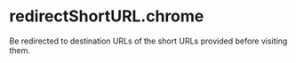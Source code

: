 # redirectShortURL.chrome
Be redirected to destination URLs of the short URLs provided before visiting them.
